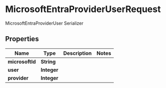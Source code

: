 

# MicrosoftEntraProviderUserRequest

MicrosoftEntraProviderUser Serializer

## Properties

| Name | Type | Description | Notes |
|------------ | ------------- | ------------- | -------------|
|**microsoftId** | **String** |  |  |
|**user** | **Integer** |  |  |
|**provider** | **Integer** |  |  |



